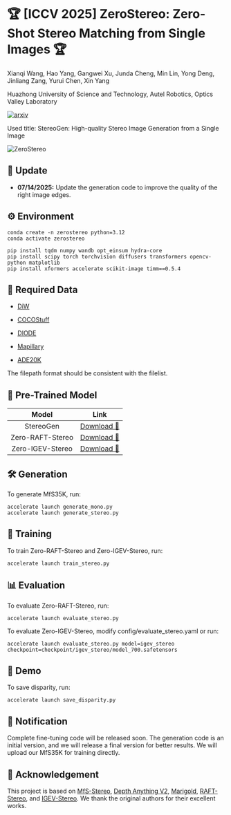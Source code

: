 # 🏆 [ICCV 2025] ZeroStereo: Zero-Shot Stereo Matching from Single Images 🏆

Xianqi Wang, Hao Yang, Gangwei Xu, Junda Cheng, Min Lin, Yong Deng, Jinliang Zang, Yurui Chen, Xin Yang

Huazhong University of Science and Technology, Autel Robotics, Optics Valley Laboratory

<a href="https://arxiv.org/abs/2501.08654"><img src="https://img.shields.io/badge/arXiv-2501.08654-b31b1b?logo=arxiv" alt='arxiv'></a>

Used title: StereoGen: High-quality Stereo Image Generation from a Single Image

![ZeroStereo](ZeroStereo.png)

## 🔄 Update

* **07/14/2025:** Update the generation code to improve the quality of the right image edges.

## ⚙️ Environment

```
conda create -n zerostereo python=3.12
conda activate zerostereo

pip install tqdm numpy wandb opt_einsum hydra-core
pip install scipy torch torchvision diffusers transformers opencv-python matplotlib
pip install xformers accelerate scikit-image timm==0.5.4
```

## 📂 Required Data

* [DiW](https://wfchen-umich.github.io/wfchen.github.io/depth-in-the-wild/)

* [COCOStuff](https://github.com/nightrome/cocostuff)

* [DIODE](https://diode-dataset.org/)

* [Mapillary](https://www.mapillary.com/dataset/vistas?pKey=1697734990430617)

* [ADE20K](https://ade20k.csail.mit.edu/)

The filepath format should be consistent with the filelist.

## 🎁 Pre-Trained Model

| Model | Link |
| :-: | :-: |
| StereoGen | [Download 🤗](https://huggingface.co/Windsrain/ZeroStereo/tree/main/StereoGen) |
| Zero-RAFT-Stereo | [Download 🤗](https://huggingface.co/Windsrain/ZeroStereo/tree/main/Zero-RAFT-Stereo)|
| Zero-IGEV-Stereo | [Download 🤗](https://huggingface.co/Windsrain/ZeroStereo/tree/main/Zero-IGEV-Stereo)|

## 🛠️ Generation

To generate MfS35K, run:

```
accelerate launch generate_mono.py
accelerate launch generate_stereo.py
```

## 🚀 Training

To train Zero-RAFT-Stereo and Zero-IGEV-Stereo, run:

```
accelerate launch train_stereo.py
```

## 📊 Evaluation

To evaluate Zero-RAFT-Stereo, run:

```
accelerate launch evaluate_stereo.py
```

To evaluate Zero-IGEV-Stereo, modify config/evaluate_stereo.yaml or run:

```
accelerate launch evaluate_stereo.py model=igev_stereo checkpoint=checkpoint/igev_stereo/model_700.safetensors  
```

## 🎥 Demo

To save disparity, run:

```
accelerate launch save_disparity.py
```

## 🔔 Notification

Complete fine-tuning code will be released soon. The generation code is an initial version, and we will release a final version for better results. We will upload our MfS35K for training directly.

## 🙏 Acknowledgement

This project is based on [MfS-Stereo](https://github.com/nianticlabs/stereo-from-mono), [Depth Anything V2](https://github.com/DepthAnything/Depth-Anything-V2), [Marigold](https://github.com/prs-eth/Marigold), [RAFT-Stereo](https://github.com/princeton-vl/RAFT-Stereo), and [IGEV-Stereo](https://github.com/gangweix/IGEV). We thank the original authors for their excellent works.